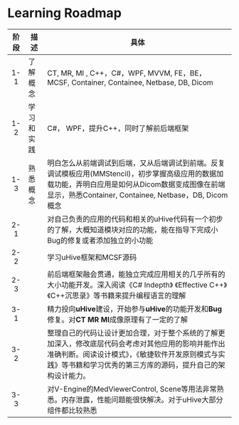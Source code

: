 # Learning Roadmap

| 阶段 | 描述       | 具体                                                         |
| :--: | ---------- | ------------------------------------------------------------ |
| 1-1  | 了解概念   | CT, MR, MI , C++，C#，WPF, MVVM, FE，BE，MCSF, Container, Containee, Netbase, DB, Dicom |
| 1-2  | 学习和实践 | C#， WPF，提升C++，同时了解前后端框架                        |
| 1-3  | 熟悉概念   | 明白怎么从前端调试到后端，又从后端调试到前端。反复调试模板应用(MMStencil)，初步掌握高级应用的数据加载功能，弄明白应用是如何从Dicom数据变成图像在前端显示，熟悉Container, Containee, Netbase，DB, Dicom概念 |
| 2-1  |            | 对自己负责的应用的代码和相关的uHive代码有一个初步的了解，大概知道模块对应的功能，能在指导下完成小Bug的修复或者添加独立的小功能 |
| 2-2  |            | 学习uHive框架和MCSF源码                                      |
| 2-3  |            | 前后端框架融会贯通，能独立完成应用相关的几乎所有的大小功能开发。深入阅读《C# Indepth》 《Effective C++》《C++沉思录》等书籍来提升编程语言的理解 |
| 3-1  |            | 精力投向**uHive**建设，开始参与**uHive**的功能开发和**Bug**修复。对**CT MR MI**成像原理有了一定的了解 |
| 3-2  |            | 整理自己的代码让设计更加合理，对于整个系统的了解更加深入，修改底层代码会考虑对其他应用的影响并能作出准确判断。阅读设计模式》，《敏捷软件开发原则模式与实践》等书籍和学习优秀的第三方库的源码，提升自己的架构设计能力。 |
| 3-3  |            | 对V-Engine的MedViewerControl, Scene等用法非常熟悉。内存泄露，性能问题能很快解决。对于uHive大部分组件都比较熟悉 |

